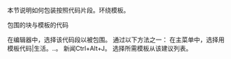 本节说明如何包装按照代码片段。环绕模板。

包围的块与模板的代码

在编辑器中，选择该代码段以被包围。
通过以下方法之一：
在主菜单中，选择用模板代码|生活。..。
新闻Ctrl+Alt+J。
选择所需模板从该建议列表。